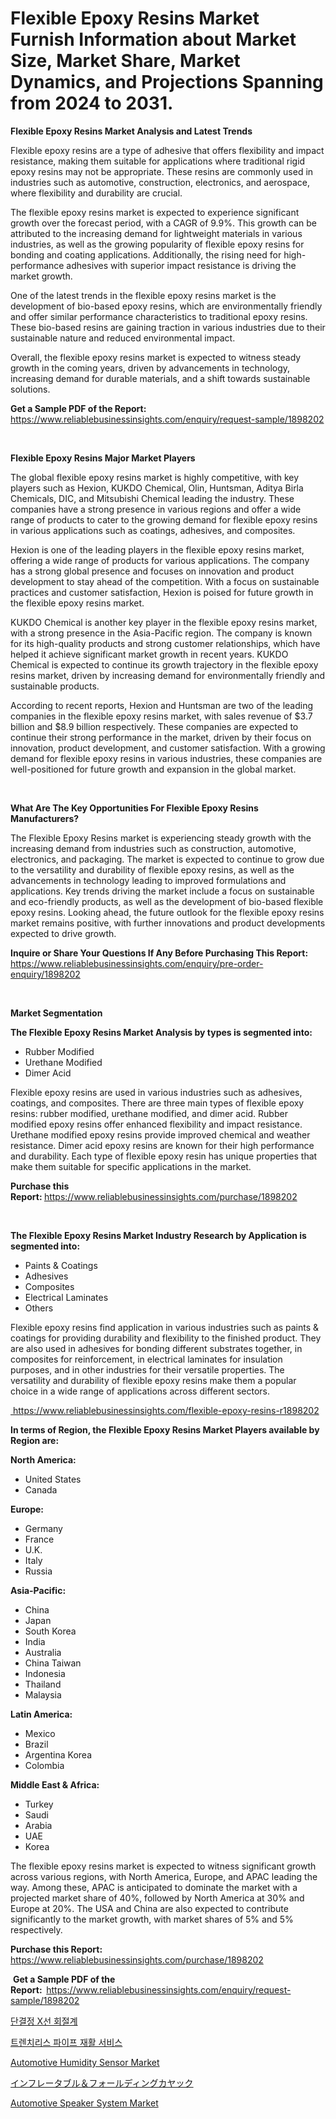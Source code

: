 <p><h1>Flexible Epoxy Resins Market Furnish Information about Market Size, Market Share, Market Dynamics, and Projections Spanning from 2024 to 2031.</h1></p><p><strong>Flexible Epoxy Resins Market Analysis and Latest Trends</strong></p>
<p><p>Flexible epoxy resins are a type of adhesive that offers flexibility and impact resistance, making them suitable for applications where traditional rigid epoxy resins may not be appropriate. These resins are commonly used in industries such as automotive, construction, electronics, and aerospace, where flexibility and durability are crucial.</p><p>The flexible epoxy resins market is expected to experience significant growth over the forecast period, with a CAGR of 9.9%. This growth can be attributed to the increasing demand for lightweight materials in various industries, as well as the growing popularity of flexible epoxy resins for bonding and coating applications. Additionally, the rising need for high-performance adhesives with superior impact resistance is driving the market growth.</p><p>One of the latest trends in the flexible epoxy resins market is the development of bio-based epoxy resins, which are environmentally friendly and offer similar performance characteristics to traditional epoxy resins. These bio-based resins are gaining traction in various industries due to their sustainable nature and reduced environmental impact.</p><p>Overall, the flexible epoxy resins market is expected to witness steady growth in the coming years, driven by advancements in technology, increasing demand for durable materials, and a shift towards sustainable solutions.</p></p>
<p><strong>Get a Sample PDF of the Report:&nbsp;</strong> <a href="https://www.reliablebusinessinsights.com/enquiry/request-sample/1898202">https://www.reliablebusinessinsights.com/enquiry/request-sample/1898202</a></p>
<p>&nbsp;</p>
<p><strong>Flexible Epoxy Resins Major Market Players</strong></p>
<p><p>The global flexible epoxy resins market is highly competitive, with key players such as Hexion, KUKDO Chemical, Olin, Huntsman, Aditya Birla Chemicals, DIC, and Mitsubishi Chemical leading the industry. These companies have a strong presence in various regions and offer a wide range of products to cater to the growing demand for flexible epoxy resins in various applications such as coatings, adhesives, and composites.</p><p>Hexion is one of the leading players in the flexible epoxy resins market, offering a wide range of products for various applications. The company has a strong global presence and focuses on innovation and product development to stay ahead of the competition. With a focus on sustainable practices and customer satisfaction, Hexion is poised for future growth in the flexible epoxy resins market.</p><p>KUKDO Chemical is another key player in the flexible epoxy resins market, with a strong presence in the Asia-Pacific region. The company is known for its high-quality products and strong customer relationships, which have helped it achieve significant market growth in recent years. KUKDO Chemical is expected to continue its growth trajectory in the flexible epoxy resins market, driven by increasing demand for environmentally friendly and sustainable products.</p><p>According to recent reports, Hexion and Huntsman are two of the leading companies in the flexible epoxy resins market, with sales revenue of $3.7 billion and $8.9 billion respectively. These companies are expected to continue their strong performance in the market, driven by their focus on innovation, product development, and customer satisfaction. With a growing demand for flexible epoxy resins in various industries, these companies are well-positioned for future growth and expansion in the global market.</p></p>
<p>&nbsp;</p>
<p><strong>What Are The Key Opportunities For Flexible Epoxy Resins Manufacturers?</strong></p>
<p><p>The Flexible Epoxy Resins market is experiencing steady growth with the increasing demand from industries such as construction, automotive, electronics, and packaging. The market is expected to continue to grow due to the versatility and durability of flexible epoxy resins, as well as the advancements in technology leading to improved formulations and applications. Key trends driving the market include a focus on sustainable and eco-friendly products, as well as the development of bio-based flexible epoxy resins. Looking ahead, the future outlook for the flexible epoxy resins market remains positive, with further innovations and product developments expected to drive growth.</p></p>
<p><strong>Inquire or Share Your Questions If Any Before Purchasing This Report:</strong> <a href="https://www.reliablebusinessinsights.com/enquiry/pre-order-enquiry/1898202">https://www.reliablebusinessinsights.com/enquiry/pre-order-enquiry/1898202</a></p>
<p>&nbsp;</p>
<p><strong>Market Segmentation</strong></p>
<p><strong>The Flexible Epoxy Resins Market Analysis by types is segmented into:</strong></p>
<p><ul><li>Rubber Modified</li><li>Urethane Modified</li><li>Dimer Acid</li></ul></p>
<p><p>Flexible epoxy resins are used in various industries such as adhesives, coatings, and composites. There are three main types of flexible epoxy resins: rubber modified, urethane modified, and dimer acid. Rubber modified epoxy resins offer enhanced flexibility and impact resistance. Urethane modified epoxy resins provide improved chemical and weather resistance. Dimer acid epoxy resins are known for their high performance and durability. Each type of flexible epoxy resin has unique properties that make them suitable for specific applications in the market.</p></p>
<p><strong>Purchase this Report:&nbsp;</strong><a href="https://www.reliablebusinessinsights.com/purchase/1898202">https://www.reliablebusinessinsights.com/purchase/1898202</a></p>
<p>&nbsp;</p>
<p><strong>The Flexible Epoxy Resins Market Industry Research by Application is segmented into:</strong></p>
<p><ul><li>Paints & Coatings</li><li>Adhesives</li><li>Composites</li><li>Electrical Laminates</li><li>Others</li></ul></p>
<p><p>Flexible epoxy resins find application in various industries such as paints & coatings for providing durability and flexibility to the finished product. They are also used in adhesives for bonding different substrates together, in composites for reinforcement, in electrical laminates for insulation purposes, and in other industries for their versatile properties. The versatility and durability of flexible epoxy resins make them a popular choice in a wide range of applications across different sectors.</p></p>
<p><a href="https://www.reliablebusinessinsights.com/flexible-epoxy-resins-r1898202">&nbsp;https://www.reliablebusinessinsights.com/flexible-epoxy-resins-r1898202</a></p>
<p><strong>In terms of Region, the Flexible Epoxy Resins Market Players available by Region are:</strong></p>
<p>
    <p> <strong> North America: </strong>
        <ul>
            <li>United States</li>
            <li>Canada</li>
        </ul>
        </p> 
    <p> <strong> Europe: </strong>
        <ul>
            <li>Germany</li>
            <li>France</li>
            <li>U.K.</li>
            <li>Italy</li>
            <li>Russia</li>
        </ul>
        </p> 
    <p> <strong> Asia-Pacific: </strong>
        <ul>
            <li>China</li>
            <li>Japan</li>
            <li>South Korea</li>
            <li>India</li>
            <li>Australia</li>
            <li>China Taiwan</li>
            <li>Indonesia</li>
            <li>Thailand</li>
            <li>Malaysia</li>
        </ul>
        </p> 
    <p> <strong> Latin America: </strong>
        <ul>
            <li>Mexico</li>
            <li>Brazil</li>
            <li>Argentina Korea</li>
            <li>Colombia</li>
        </ul>
        </p> 
    <p> <strong> Middle East & Africa: </strong>
        <ul>
            <li>Turkey</li>
            <li>Saudi</li>
            <li>Arabia</li>
            <li>UAE</li>
            <li>Korea</li>
        </ul>
    </p>
    </p>
<p><p>The flexible epoxy resins market is expected to witness significant growth across various regions, with North America, Europe, and APAC leading the way. Among these, APAC is anticipated to dominate the market with a projected market share of 40%, followed by North America at 30% and Europe at 20%. The USA and China are also expected to contribute significantly to the market growth, with market shares of 5% and 5% respectively.</p></p>
<p><strong>Purchase this Report: </strong><a href="https://www.reliablebusinessinsights.com/purchase/1898202">https://www.reliablebusinessinsights.com/purchase/1898202</a></p>
<p>&nbsp;<strong>Get a Sample PDF of the Report:&nbsp;&nbsp;</strong><a href="https://www.reliablebusinessinsights.com/enquiry/request-sample/1898202">https://www.reliablebusinessinsights.com/enquiry/request-sample/1898202</a></p>
<p><strong></strong></p>
<p><p><a href="https://github.com/wallacBahrtyinger567686/Market-Research-Report-List-2/blob/main/1330125116693.md">단결정 X선 회절계</a></p><p><a href="https://github.com/AidenReinger/Market-Research-Report-List-1/blob/main/3339943116694.md">트렌치리스 파이프 재활 서비스</a></p><p><a href="https://github.com/EbonyHane1955/Market-Research-Report-List-1/blob/main/automotive-humidity-sensor-market.md">Automotive Humidity Sensor Market</a></p><p><a href="https://github.com/tubbs463/Market-Research-Report-List-1/blob/main/6672558129239.md">インフレータブル＆フォールディングカヤック</a></p><p><a href="https://github.com/kathiaseamanalvaradovlprc2h/Market-Research-Report-List-2/blob/main/automotive-speaker-system-market.md">Automotive Speaker System Market</a></p></p>